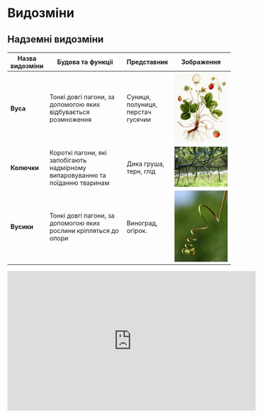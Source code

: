 # Видозмiни
## Надземнi видозмiни

<table>
<thead>
<tr>
<th>Назва видозмiни</th>
<th>Будова та функцiі</th>
<th>Представник</th>
<th>Зображення</th>
</tr>
</thead>
<tbody>
<tr>
<td width="10%"><b>Вуса</b></td>
<td width="40%">Тонкi довгi пагони, за допомогою яких вiдбувається розмноження</td>
<td>Суниця, полуниця, перстач гусячии</td>
<td width="30%"><img src="222.jpeg" width="200"/></td>
</tr>
<tr>
<td><b>Колючки</b></td>
<td>Короткi пагони, якi запобiгають надмiрному випаровуванню та поїданню тваринам</td>
<td>Дика груша, терн, глід</td>
<td><img src="kol.jpg" width="200"/></td>
</tr>
<tr>
<td><b>Вусики</b></td>
<td>Тонкi довгi пагони, за допомогою яких рослини крiпляться до опори</td>
<td>Виноград, огiрок.</td>
<td><img src="Vine.jpg" width="200"/></td>
</tr>
</tbody>
</table>


<div class="fluidMedia">
<iframe align="center" width="560" height="315" src="https://www.youtube.com/embed/zFfWjlXxYhc" frameborder="0" allowfullscreen></iframe>
</div>
<div class="popup">
</div>


